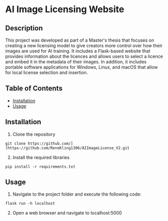 # AI Image Licensing Website

## Description

This project was developed as part of a Master's thesis that focuses on creating a new licensing model to give creators more control over how their images are used for AI training. 
It includes a Flask-based website that provides information about the licences and allows users to select a licence and embed it in the metadata of their images.
In addition, it includes portable software applications for Windows, Linux, and macOS that allow for local license selection and insertion.

## Table of Contents

- [Installation](#installation)
- [Usage](#usage)

## Installation

1. Clone the repository

```git clone https://github.com/](https://github.com/ReneKling1306/AIImageLicense_V2.git```

2. Install the required libraries

```pip install -r requirements.txt```

## Usage

1. Navigate to the project folder and execute the following code:

```flask run -h localhost```

2. Open a web browser and navigate to localhost:5000
